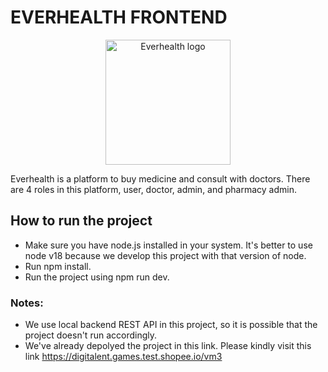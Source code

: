 # EVERHEALTH FRONTEND

<p align="center">
<img src="https://everhealth-asset.irfancen.com/assets/eh.png" alt="Everhealth logo" width="200" />
</p>

Everhealth is a platform to buy medicine and consult with doctors. There are 4 roles in this platform, user, doctor, admin, and pharmacy admin.

## How to run the project

- Make sure you have node.js installed in your system. It's better to use node v18 because we develop this project with that version of node.
- Run npm install.
- Run the project using npm run dev.

### Notes:

- We use local backend REST API in this project, so it is possible that the project doesn't run accordingly.
- We've already depolyed the project in this link. Please kindly visit this link https://digitalent.games.test.shopee.io/vm3
